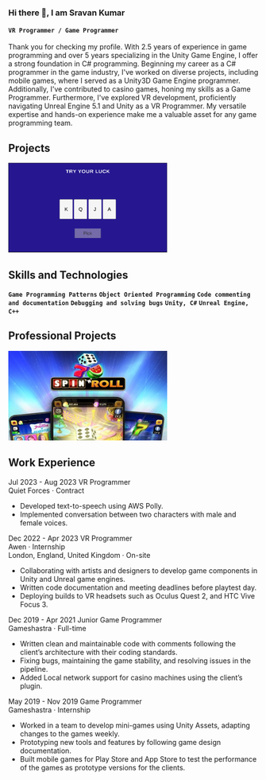 ### Hi there 👋, I am Sravan Kumar
**`VR Programmer / Game Programmer`**<br>
<br>
Thank you for checking my profile.
With 2.5 years of experience in game programming and over 5 years specializing in the Unity Game Engine, I offer a strong foundation in C# programming. Beginning my career as a C# programmer in the game industry, I've worked on diverse projects, including mobile games, where I served as a Unity3D Game Engine programmer. Additionally, I've contributed to casino games, honing my skills as a Game Programmer. Furthermore, I've explored VR development, proficiently navigating Unreal Engine 5.1 and Unity as a VR Programmer. My versatile expertise and hands-on experience make me a valuable asset for any game programming team.

## Projects
[<img src="https://github.com/SravanKairamkonda/sravankairamkonda/blob/main/Pick.png?raw=true" width="320" height="180">](https://github.com/SravanKairamkonda/TryYourLuck)<br>
<!--em>You can just pass your time by guessing the cards. Try your luck where there is no progress and no competition since it is lucky. Give a chance how you are in it. if you are bored come back and guess whenever you are bored </em-->

## Skills and Technologies
**`Game Programming Patterns`**
**`Object Oriented Programming`**
**`Code commenting and documentation`**
**`Debugging and solving bugs`**
**`Unity, C#`**
**`Unreal Engine, C++`**
## Professional Projects
[<img src="https://github.com/SravanKairamkonda/sravankairamkonda/blob/main/Spin%20N%20Roll.jpg?raw=true" width="320" height="180">](https://play.google.com/store/apps/details?id=com.hungamagamestudio.bb&pli=1)

## Work Experience

 Jul 2023 - Aug 2023 VR Programmer<br>
 Quiet Forces · Contract<br>
- Developed text-to-speech using AWS Polly.
- Implemented conversation between two characters with male and female voices.

Dec 2022 - Apr 2023 VR Programmer<br>
Awen · Internship<br>
London, England, United Kingdom · On-site<br>
- Collaborating with artists and designers to develop game components in Unity and Unreal game engines.
- Written code documentation and meeting deadlines before playtest day.
- Deploying builds to VR headsets such as Oculus Quest 2, and HTC Vive Focus 3.



Dec 2019 - Apr 2021 Junior Game Programmer <br>
Gameshastra · Full-time<br>
- Written clean and maintainable code with comments following the client’s architecture with their coding standards.
- Fixing bugs, maintaining the game stability, and resolving issues in the pipeline.
- Added Local network support for casino machines using the client’s plugin.

May 2019 - Nov 2019 Game Programmer <br>
Gameshastra · Internship
- Worked in a team to develop mini-games using Unity Assets, adapting changes to the games weekly.
- Prototyping new tools and features by following game design documentation.
- Built mobile games for Play Store and App Store to test the performance of the games as prototype versions for the clients.

<!--
## Education
Sep 2021 - Sep 2022 Goldsmiths, University of London<br>
Master of Science - MS, Computer Games and Programming Skills<br>
Electives are Approaches to Play, Mathematics and Graphics for Games, and Programming for Game Engines.

2017 - 2019 Bharathiar University<br>
Master's degree, Computer Games and Programming Skills<br>
Electives are Game Design Challenges, Level Designing, Character Design, and Advanced Character.<br>

# Daily routine
- I’m currently working on a causal game Try Your Luck which is pinned below
- I am playing It Takes Two, It is fun to play and explore the level design and mini-games in it.
-->

<!--
**SravanKairamkonda/sravankairamkonda** is a ✨ _special_ ✨ repository because its `README.md` (this file) appears on your GitHub profile.

Here are some ideas to get you started:


- 🌱 I’m currently learning ...
- 👯 I’m looking to collaborate on ...
- 🤔 I’m looking for help with ...
- 💬 Ask me about ...
- 📫 How to reach me: ...
- 😄 Pronouns: ...
- ⚡ Fun fact: ...
-->
